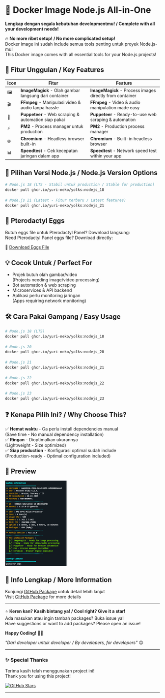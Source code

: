 # 🐳 **Docker Image Node.js All-in-One**  
**Lengkap dengan segala kebutuhan developmentmu! / Complete with all your development needs!**  

🔥 **No more ribet setup! / No more complicated setup!**  
Docker image ini sudah include semua tools penting untuk proyek Node.js-mu!  
This Docker image comes with all essential tools for your Node.js projects!

## 🌟 **Fitur Unggulan / Key Features**  

| Icon | Fitur | Feature |
|------|-------|---------|
| 🖼️ | **ImageMagick** - Olah gambar langsung dari container | **ImageMagick** - Process images directly from container |
| 🎬 | **FFmpeg** - Manipulasi video & audio tanpa hassle | **FFmpeg** - Video & audio manipulation made easy |
| 🤖 | **Puppeteer** - Web scraping & automation siap pakai | **Puppeteer** - Ready-to-use web scraping & automation |
| ⚡ | **PM2** - Process manager untuk production | **PM2** - Production process manager |
| 🌐 | **Chromium** - Headless browser built-in | **Chromium** - Built-in headless browser |
| 📊 | **Speedtest** - Cek kecepatan jaringan dalam app | **Speedtest** - Network speed test within your app |

## 🚀 **Pilihan Versi Node.js / Node.js Version Options**  

```bash
# Node.js 18 (LTS - Stabil untuk production / Stable for production)
docker pull ghcr.io/yuri-neko/yolks:nodejs_18

# Node.js 21 (Latest - Fitur terbaru / Latest features)
docker pull ghcr.io/yuri-neko/yolks:nodejs_21
```

## 🦖 **Pterodactyl Eggs**  
Butuh eggs file untuk Pterodactyl Panel? Download langsung:  
Need Pterodactyl Panel eggs file? Download directly:

🔗 [Download Eggs File](https://github.com/Yuri-Neko/Bot-Wa-Eggs/blob/main/eggs.json)

## 💡 **Cocok Untuk / Perfect For**  

- Projek butuh olah gambar/video  
  (Projects needing image/video processing)  
- Bot automation & web scraping  
- Microservices & API backend  
- Aplikasi perlu monitoring jaringan  
  (Apps requiring network monitoring)  

## 🛠️ **Cara Pakai Gampang / Easy Usage**  

```bash
# Node.js 18 (LTS)
docker pull ghcr.io/yuri-neko/yolks:nodejs_18

# Node.js 20
docker pull ghcr.io/yuri-neko/yolks:nodejs_20

# Node.js 21
docker pull ghcr.io/yuri-neko/yolks:nodejs_21

# Node.js 22
docker pull ghcr.io/yuri-neko/yolks:nodejs_22

# Node.js 23
docker pull ghcr.io/yuri-neko/yolks:nodejs_23
```

## ❓ **Kenapa Pilih Ini? / Why Choose This?**  

✅ **Hemat waktu** - Ga perlu install dependencies manual  
(Save time - No manual dependency installation)  
✅ **Ringan** - Dioptimalkan ukurannya  
(Lightweight - Size optimized)  
✅ **Siap production** - Konfigurasi optimal sudah include  
(Production-ready - Optimal configuration included)  

## 📸 **Preview**  

<img src="https://github.com/Yuri-Neko/Bot-Wa-Eggs/blob/main/Screenshot%202025-04-19%20014128.png?raw=true" width="200" alt="Preview Pterodactyl Eggs">

## 🔗 **Info Lengkap / More Information**  
Kunjungi [GitHub Package](https://github.com/users/Yuri-Neko/packages/container/package/yolks) untuk detail lebih lanjut  
Visit [GitHub Package](https://github.com/users/Yuri-Neko/packages/container/package/yolks) for more details  

---

⭐ **Keren kan? Kasih bintang ya! / Cool right? Give it a star!**  
Ada masukan atau ingin tambah packages? Buka issue ya!  
Have suggestions or want to add packages? Please open an issue!

**Happy Coding!** 🚀🐾  

*"Dari developer untuk developer / By developers, for developers"* 😊  

---

### ✨ **Special Thanks**  
Terima kasih telah menggunakan project ini!  
Thank you for using this project!  

[![GitHub Stars](https://img.shields.io/github/stars/yuri-neko/Bot-Wa-Eggs?style=social)](https://github.com/yuri-neko/Bot-Wa-Eggs/)  

---
